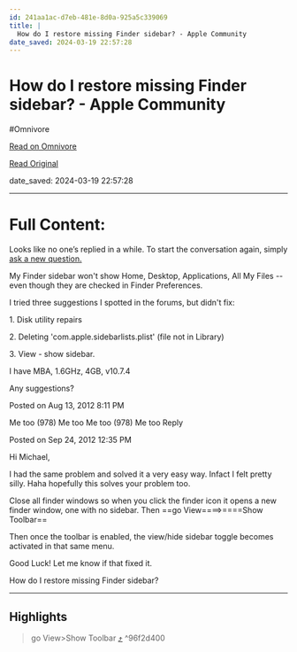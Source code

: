 ```yaml
---
id: 241aa1ac-d7eb-481e-8d0a-925a5c339069
title: |
  How do I restore missing Finder sidebar? - Apple Community
date_saved: 2024-03-19 22:57:28
---
```


# How do I restore missing Finder sidebar? - Apple Community
#Omnivore

[Read on Omnivore](https://omnivore.app/me/how-do-i-restore-missing-finder-sidebar-apple-community-18e59cad306)

[Read Original](https://discussions.apple.com/thread/4206335?sortBy=best)

date_saved: 2024-03-19 22:57:28


--- 

# Full Content: 

 Looks like no one’s replied in a while. To start the conversation again, simply [ask a new question.](https://discussions.apple.com/post/question?communityId=250000076020) 

My Finder sidebar won't show Home, Desktop, Applications, All My Files -- even though they are checked in Finder Preferences.

I tried three suggestions I spotted in the forums, but didn't fix: 

1\. Disk utility repairs

2\. Deleting 'com.apple.sidebarlists.plist' (file not in Library)

3\. View - show sidebar.

I have MBA, 1.6GHz, 4GB, v10.7.4

Any suggestions?

 Posted on Aug 13, 2012 8:11 PM

 Me too (978) Me too  Me too (978) Me too Reply 

 Posted on Sep 24, 2012 12:35 PM

Hi Michael, 

I had the same problem and solved it a very easy way. Infact I felt pretty silly. Haha hopefully this solves your problem too. 

Close all finder windows so when you click the finder icon it opens a new finder window, one with no sidebar. Then ==go View====&gt;====Show Toolbar== 

Then once the toolbar is enabled, the view/hide sidebar toggle becomes activated in that same menu. 

Good Luck! Let me know if that fixed it. 

How do I restore missing Finder sidebar? 

---

## Highlights

> go View>Show Toolbar [⤴️](https://omnivore.app/me/how-do-i-restore-missing-finder-sidebar-apple-community-18e59cad306#96f2d400-f3d6-4b92-b21c-d683c3cf4a6b)  ^96f2d400

